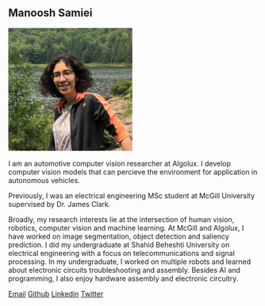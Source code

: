 ## Manoosh Samiei

<img src="./images/github_profile_3.jpg" width="250"/>

I am an automotive computer vision researcher at Algolux. I develop computer vision models that can percieve the environment for application in autonomous vehicles.

Previously, I was an electrical engineering MSc student at McGill University supervised by Dr. James Clark. 

Broadly, my research interests lie at the intersection of human vision, robotics, computer vision and machine learning. At McGill and Algolux, I have worked on image segmentation, object detection and saliency prediction. I did my undergraduate at Shahid Beheshti University on electrical engineering with a focus on telecommunications and signal processing. In my undergraduate, I worked on multiple robots and learned about electronic circuits troubleshooting and assembly. Besides AI and programming, I also enjoy hardware assembly and electronic circuitry.

[Email](manoosh.samiei@mail.mcgill.ca)
[Github](https://github.com/ManooshSamiei)
[Linkedin](https://www.linkedin.com/in/manoosh-samiei-2386a1190)
[Twitter](https://twitter.com/SamieiManoosh)
